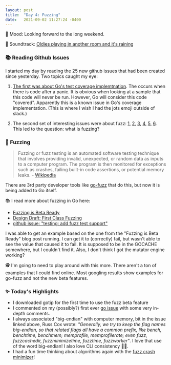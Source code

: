 ```yaml
---
layout: post
title:  "Day 4: Fuzzing"
date:   2021-09-02 11:27:24 -0400
---
```


🛶 Mood: Looking forward to the long weekend.

🎵 Soundtrack: [Oldies playing in another room and it's raining](https://www.youtube.com/watch?v=Rbzu8sUaZK4&ab_channel=Nemo%27sDreamscapes)

### 📚 Reading Github Issues

I started my day by reading the 25 new github issues that had been created since
yesterday. Two topics caught my eye:

1. [The first was about Go's test coverage
   implemtnation](https://github.com/golang/go/issues/48147). The occurs when
   there is code after a panic. It is obvious when looking at a sample that this
   code will never be run. However, Go will consider this code "covered".
   Apparently this is a known issue in Go's coverage implementation. (This is
   where I wish I had the jots emoji outside of slack.)

1. The second set of interesting issues were about fuzz:
   [1](https://github.com/golang/go/issues/48132),
   [2](https://github.com/golang/go/issues/48131),
   [3](https://github.com/golang/go/issues/48130),
   [4](https://github.com/golang/go/issues/48129),
   [5](https://github.com/golang/go/issues/48128),
   [6](https://github.com/golang/go/issues/48127). This led to the question:
   what is fuzzing?


### 🧶 Fuzzing

> Fuzzing or fuzz testing is an automated software testing technique that
> involves providing invalid, unexpected, or random data as inputs to a computer
> program. The program is then monitored for exceptions such as crashes, failing
> built-in code assertions, or potential memory leaks.
> \- [Wikipedia](https://en.wikipedia.org/wiki/Fuzzing)

There are 3rd party developer tools like
[go-fuzz](https://github.com/dvyukov/go-fuzz) that do this, but now it is being
added to Go itself.

📚 I read more about fuzzing in Go here:
* [Fuzzing is Beta Ready](https://go.dev/blog/fuzz-beta)
* [Design Draft: First Class
  Fuzzing](https://go.googlesource.com/proposal/+/master/design/draft-fuzzing.md)
* [github issue: "testing: add fuzz test
  support"](https://github.com/golang/go/issues/44551)

I was able to get an example based on the one from the "Fuzzing is Beta Ready"
blog post running. I can get it to (correctly) fail, but wasn't able to see the
value that caused it to fail. It is supposed to be in the GOCACHE somewhere, but
I couldn't find it. Also, I don't think I got the mutator engine working?

🕵️‍  I'm going to need to play around with this more. There aren't a ton of examples that
I could find online. Most googling results show examples for go-fuzz and not the
new beta features.

### ✨ Today's Highlights
* I downloaded gotip for the first time to use the fuzz beta feature
* I commented on my (possibly?) first ever [go
  issue](https://github.com/golang/go/issues/48127) with some very in-depth
  comments.
* I always associated "big-endian" with computer memory, bit in the issue linked
  above, Russ Cox wrote: _"Generally, we try to keep the flag names big-endian, so
  that related flags all have a common prefix, like bench, benchtime, benchmem;
  memprofile, memprofilerate; even fuzz, fuzzcachedir, fuzzminimizetime,
  fuzztime, fuzzworker"_. I love that use of the word big-endian! I also love
  CLI consistency 👩‍🍳.
* I had a fun time thinking about algorithms again with the [fuzz crash
  minimizer](https://github.com/golang/go/issues/48129)!


